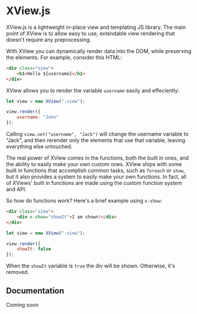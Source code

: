 # XView.js
XView.js is a lightweight in-place view and templating JS library. The main point of XView is to allow easy to use, extendable view rendering that doesn't require any preprocessing.

With XView you can dynamically render data into the DOM, while preserving the elements. For example, consider this HTML:

```html
<div class="view">
    <h1>Hello ${username}</h1>
</div>
```

XView allows you to render the variable `username` easily and effeciently:

```javascript
let view = new XView(".view");

view.render({
    username: "John"
});
```

Calling `view.set("username", "Jack")` will change the username variable to "Jack", and then rerender only the elements that use that variable, leaving everything else untouched.

The real power of XView comes in the functions, both the built in ones, and the ability to easily make your own custom ones. XView ships with some built in functions that accomplish common tasks, such as `foreach` or `show`, but it also provides a system to easily make your own functions. In fact, all of XViews' built in functions are made using the custom function system and API.

So how do functions work? Here's a brief example using `x-show`:
```html
<div class="view">
    <div x-show="showIt">I am shown!</div>
</div>
```
```javascript
let view = new XView(".view");

view.render({
    showIt: false
});
```

When the `showIt` variable is `true` the div will be shown. Otherwise, it's removed.

## Documentation

Coming soon